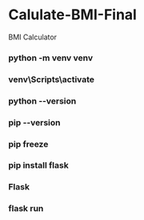 # Calulate-BMI-Final
BMI Calculator 

### python -m venv venv
### venv\Scripts\activate
### python --version
### pip --version
### pip freeze
### pip install flask
### Flask
### flask run


